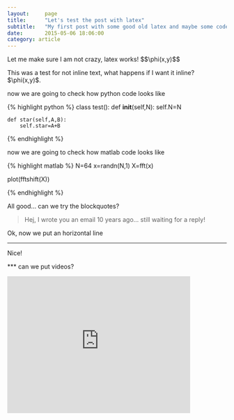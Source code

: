```yaml
---
layout:     page
title:      "Let's test the post with latex"
subtitle:   "My first post with some good old latex and maybe some code"
date:       2015-05-06 18:06:00
category: article
---
```


<p> Let me make sure I am not crazy, latex works! $$\phi(x,y)$$</p> 

<p>This was a test for not inline text, what happens if I want it inline? $\phi(x,y)$.</p>

now we are going to check how python code looks like

{% highlight python %}
class test():
	def __init__(self,N):
		self.N=N

	def star(self,A,B):
		self.star=A+B
{% endhighlight %}

now we are going to check how matlab code looks like

{% highlight matlab %}
N=64
x=randn(N,1)
X=fft(x)

plot(fftshift(X))


{% endhighlight %}

All good... can we try the blockquotes?

> Hej, I wrote you an email 10 years ago... still waiting for a reply!

Ok, now we put an horizontal line

***

Nice!

*** can we put videos?

<iframe width="420" height="315" src="http://www.youtube.com/embed/dQw4w9WgXcQ" frameborder="0" allowfullscreen></iframe>
